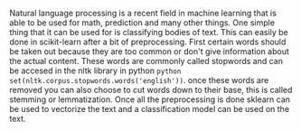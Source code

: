 Natural language processing is a recent field in machine learning that is able to be used for math, prediction and many other things. One simple thing that it can be used for is classifying bodies of text. This can easily be done in scikit-learn after a bit of preprocessing.
First certain words should be taken out because they are too common or don't give information about the actual content. These words are commonly called stopwords and can be accesed in the nltk library in python ```python set(nltk.corpus.stopwords.words('english'))```. once these words are removed you can also choose to cut words down to their base, this is called stemming or lemmatization. Once all the preprocessing is done sklearn can be used to vectorize the text and a classification model can be used on the text.
